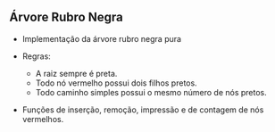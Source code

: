 ## Árvore Rubro Negra

- Implementação da árvore rubro negra pura

- Regras:
  - A raiz sempre é preta.
  - Todo nó vermelho possui dois filhos pretos.
  - Todo caminho simples possui o mesmo número de nós pretos.

- Funções de inserção, remoção, impressão e de contagem de nós vermelhos.

